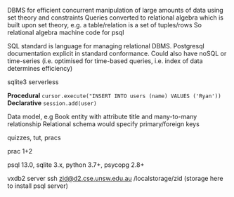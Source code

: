 <!-- SPDX-License-Identifier: zlib-acknowledgement -->
DBMS for efficient concurrent manipulation of large amounts of data using set theory and constraints
Queries converted to relational algebra which is built upon set theory, e.g. a table/relation is a set of tuples/rows
So relational algebra machine code for psql

SQL standard is language for managing relational DBMS. Postgresql documentation explicit in standard conformance.
Could also have noSQL or time-series (i.e. optimised for time-based queries, i.e. index of data determines efficiency) 

sqlite3 serverless

**Procedural**
`cursor.execute("INSERT INTO users (name) VALUES ('Ryan'))`
**Declarative**
`session.add(user)`

Data model, e.g Book entity with attribute title and many-to-many relationship
Relational schema would specify primary/foreign keys

quizzes, tut, pracs

prac 1+2

psql 13.0, sqlite 3.x, python 3.7+, psycopg 2.8+

vxdb2 server
ssh zid@d2.cse.unsw.edu.au
/localstorage/zid (storage here to install psql server)
